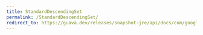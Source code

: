 ```yaml
---
title: StandardDescendingSet
permalink: /StandardDescendingSet/
redirect_to: https://guava.dev/releases/snapshot-jre/api/docs/com/google/common/collect/ForwardingNavigableSet.StandardDescendingSet.html
---
```

